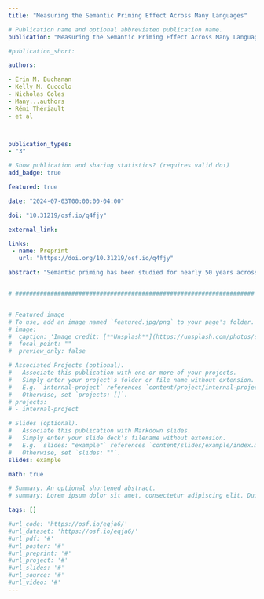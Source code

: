 ```yaml
---
title: "Measuring the Semantic Priming Effect Across Many Languages"

# Publication name and optional abbreviated publication name.
publication: "Measuring the Semantic Priming Effect Across Many Languages. Preprint: <a href='https://doi.org/10.31219/osf.io/q4fjy' target='_blank' rel='noopener noreferrer'>doi.org/10.31219/osf.io/q4fjy</a>"

#publication_short: 

authors:

- Erin M. Buchanan
- Kelly M. Cuccolo
- Nicholas Coles
- Many...authors
- Rémi Thériault
- et al



publication_types:
- "3"

# Show publication and sharing statistics? (requires valid doi)
add_badge: true

featured: true

date: "2024-07-03T00:00:00-04:00"

doi: "10.31219/osf.io/q4fjy"

external_link:

links: 
 - name: Preprint
   url: "https://doi.org/10.31219/osf.io/q4fjy"

abstract: "Semantic priming has been studied for nearly 50 years across various experimental manipulations and theoretical frameworks. These studies provide insight into the cognitive underpinnings of semantic representations in both healthy and clinical populations; however, they have suffered from several issues including generally low sample sizes and a lack of diversity in linguistic implementations. Here, we will test the size and the variability of the semantic priming effect across ten languages by creating a large database of semantic priming values, based on an adaptive sampling procedure. Differences in response latencies between related word-pair conditions and unrelated word-pair conditions (i.e., difference score confidence interval is greater than zero) will allow quantifying evidence for semantic priming, whereas improvements in model fit with the addition of a random intercept for language will provide support for variability in semantic priming across languages."


# ####################################################################


# Featured image
# To use, add an image named `featured.jpg/png` to your page's folder. 
# image:
#  caption: 'Image credit: [**Unsplash**](https://unsplash.com/photos/s9CC2SKySJM)'
#  focal_point: ""
#  preview_only: false

# Associated Projects (optional).
#   Associate this publication with one or more of your projects.
#   Simply enter your project's folder or file name without extension.
#   E.g. `internal-project` references `content/project/internal-project/index.md`.
#   Otherwise, set `projects: []`.
# projects:
# - internal-project

# Slides (optional).
#   Associate this publication with Markdown slides.
#   Simply enter your slide deck's filename without extension.
#   E.g. `slides: "example"` references `content/slides/example/index.md`.
#   Otherwise, set `slides: ""`.
slides: example

math: true

# Summary. An optional shortened abstract.
# summary: Lorem ipsum dolor sit amet, consectetur adipiscing elit. Duis posuere tellus ac convallis placerat. Proin tincidunt magna sed ex sollicitudin condimentum.

tags: []

#url_code: 'https://osf.io/eqja6/'
#url_dataset: 'https://osf.io/eqja6/'
#url_pdf: '#'
#url_poster: '#'
#url_preprint: '#'
#url_project: '#'
#url_slides: '#'
#url_source: '#'
#url_video: '#'
---
```

